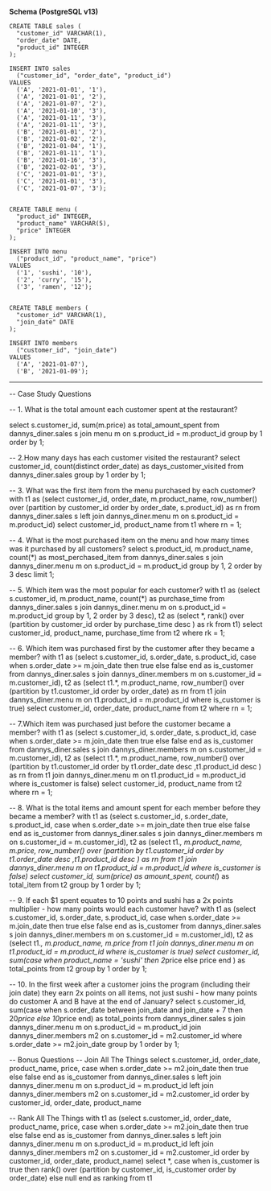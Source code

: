 **Schema (PostgreSQL v13)**

    CREATE TABLE sales (
      "customer_id" VARCHAR(1),
      "order_date" DATE,
      "product_id" INTEGER
    );
    
    INSERT INTO sales
      ("customer_id", "order_date", "product_id")
    VALUES
      ('A', '2021-01-01', '1'),
      ('A', '2021-01-01', '2'),
      ('A', '2021-01-07', '2'),
      ('A', '2021-01-10', '3'),
      ('A', '2021-01-11', '3'),
      ('A', '2021-01-11', '3'),
      ('B', '2021-01-01', '2'),
      ('B', '2021-01-02', '2'),
      ('B', '2021-01-04', '1'),
      ('B', '2021-01-11', '1'),
      ('B', '2021-01-16', '3'),
      ('B', '2021-02-01', '3'),
      ('C', '2021-01-01', '3'),
      ('C', '2021-01-01', '3'),
      ('C', '2021-01-07', '3');
     
    
    CREATE TABLE menu (
      "product_id" INTEGER,
      "product_name" VARCHAR(5),
      "price" INTEGER
    );
    
    INSERT INTO menu
      ("product_id", "product_name", "price")
    VALUES
      ('1', 'sushi', '10'),
      ('2', 'curry', '15'),
      ('3', 'ramen', '12');
      
    
    CREATE TABLE members (
      "customer_id" VARCHAR(1),
      "join_date" DATE
    );
    
    INSERT INTO members
      ("customer_id", "join_date")
    VALUES
      ('A', '2021-01-07'),
      ('B', '2021-01-09');

---

-- Case Study Questions

-- 1. What is the total amount each customer spent at the restaurant?

select s.customer_id,
       sum(m.price) as total_amount_spent
from dannys_diner.sales s
         join menu m on s.product_id = m.product_id
group by 1
order by 1;


-- 2.How many days has each customer visited the restaurant?
select customer_id,
       count(distinct order_date) as days_customer_visited
from dannys_diner.sales
group by 1
order by 1;

-- 3. What was the first item from the menu purchased by each customer?
with t1 as (select customer_id,
                   order_date,
                   m.product_name,
                   row_number() over (partition by customer_id order by order_date, s.product_id) as rn
            from dannys_diner.sales s
                     left join dannys_diner.menu m
                               on s.product_id = m.product_id)
select customer_id, product_name
from t1
where rn = 1;

-- 4. What is the most purchased item on the menu and how many times was it purchased by all customers?
select s.product_id,
       m.product_name,
       count(*) as most_perchased_item
from dannys_diner.sales s
         join dannys_diner.menu m on s.product_id = m.product_id
group by 1, 2
order by 3 desc
limit 1;

-- 5. Which item was the most popular for each customer?
with t1 as (select s.customer_id,
                   m.product_name,
                   count(*) as purchase_time
            from dannys_diner.sales s
                     join dannys_diner.menu m on s.product_id = m.product_id
            group by 1, 2
            order by 3 desc),
     t2 as (select *, rank() over (partition by customer_id order by purchase_time desc ) as rk
            from t1)
select customer_id, product_name, purchase_time
from t2
where rk = 1;

-- 6. Which item was purchased first by the customer after they became a member?
with t1 as (select s.customer_id,
                   s.order_date,
                   s.product_id,
                   case when s.order_date >= m.join_date then true else false end as is_customer
            from dannys_diner.sales s
                     join dannys_diner.members m on s.customer_id = m.customer_id),
     t2 as (select t1.*, m.product_name, row_number() over (partition by t1.customer_id order by order_date) as rn
            from t1
                     join dannys_diner.menu m on t1.product_id = m.product_id
            where is_customer is true)
select customer_id, order_date, product_name
from t2
where rn = 1;

-- 7.Which item was purchased just before the customer became a member?
with t1 as (select s.customer_id,
                   s.order_date,
                   s.product_id,
                   case when s.order_date >= m.join_date then true else false end as is_customer
            from dannys_diner.sales s
                     join dannys_diner.members m on s.customer_id = m.customer_id),
     t2 as (select t1.*,
                   m.product_name,
                   row_number()
                   over (partition by t1.customer_id order by t1.order_date desc ,t1.product_id desc ) as rn
            from t1
                     join dannys_diner.menu m on t1.product_id = m.product_id
            where is_customer is false)
select customer_id, product_name
from t2
where rn = 1;

-- 8. What is the total items and amount spent for each member before they became a member?
with t1 as (select s.customer_id,
                   s.order_date,
                   s.product_id,
                   case when s.order_date >= m.join_date then true else false end as is_customer
            from dannys_diner.sales s
                     join dannys_diner.members m on s.customer_id = m.customer_id),
     t2 as (select t1.*,
                   m.product_name,
                   m.price,
                   row_number()
                   over (partition by t1.customer_id order by t1.order_date desc ,t1.product_id desc ) as rn
            from t1
                     join dannys_diner.menu m on t1.product_id = m.product_id
            where is_customer is false)
select customer_id, sum(price) as amount_spent, count(*) as total_item
from t2
group by 1
order by 1;

-- 9. If each $1 spent equates to 10 points and sushi has a 2x points multiplier - how many points would each customer have?
with t1 as (select s.customer_id,
                   s.order_date,
                   s.product_id,
                   case when s.order_date >= m.join_date then true else false end as is_customer
            from dannys_diner.sales s
                     join dannys_diner.members m on s.customer_id = m.customer_id),
     t2 as (select t1.*,
                   m.product_name,
                   m.price
            from t1
                     join dannys_diner.menu m on t1.product_id = m.product_id
            where is_customer is true)
select customer_id, sum(case when product_name = 'sushi' then 2*price else price end ) as total_points
from t2
group by 1
order by 1;

-- 10. In the first week after a customer joins the program (including their join date) they earn 2x points on all items, not just sushi - how many points do customer A and B have at the end of January?
select s.customer_id,
       sum(case when s.order_date between join_date and join_date + 7 then 20*price else 10*price end) as total_points
from dannys_diner.sales s
join dannys_diner.menu m on s.product_id = m.product_id
join dannys_diner.members m2 on s.customer_id = m2.customer_id
where s.order_date >= m2.join_date
group by 1
order by 1;

-- Bonus Questions
-- Join All The Things
select s.customer_id,
       order_date,
       product_name,
       price,
       case when s.order_date >= m2.join_date then true else false end as is_customer
from dannys_diner.sales s
         left join dannys_diner.menu m on s.product_id = m.product_id
         left join dannys_diner.members m2 on s.customer_id = m2.customer_id
order by customer_id, order_date, product_name

-- Rank All The Things
with t1 as (select s.customer_id,
                   order_date,
                   product_name,
                   price,
                   case when s.order_date >= m2.join_date then true else false end as is_customer
            from dannys_diner.sales s
                     left join dannys_diner.menu m on s.product_id = m.product_id
                     left join dannys_diner.members m2 on s.customer_id = m2.customer_id
            order by customer_id, order_date, product_name)
select *,
       case
           when is_customer is true then rank() over (partition by customer_id, is_customer order by order_date)
           else null end as ranking
from t1
